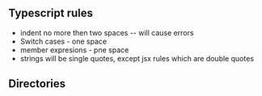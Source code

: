 ## Typescript rules
* indent no more then two spaces -- will cause errors
* Switch cases - one space
* member expresions - pne space
* strings will be single quotes, except jsx rules which are double quotes


## Directories